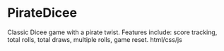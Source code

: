 # PirateDicee
Classic Dicee game with a pirate twist. Features include: score tracking, total rolls, total draws, multiple rolls, game reset. html/css/js
